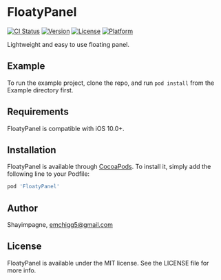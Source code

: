 # FloatyPanel

[![CI Status](https://img.shields.io/travis/Shayimpagne/FloatyPanel.svg?style=flat)](https://travis-ci.org/Shayimpagne/FloatyPanel)
[![Version](https://img.shields.io/cocoapods/v/FloatyPanel.svg?style=flat)](https://cocoapods.org/pods/FloatyPanel)
[![License](https://img.shields.io/cocoapods/l/FloatyPanel.svg?style=flat)](https://cocoapods.org/pods/FloatyPanel)
[![Platform](https://img.shields.io/cocoapods/p/FloatyPanel.svg?style=flat)](https://cocoapods.org/pods/FloatyPanel)

Lightweight and easy to use floating panel.

## Example

To run the example project, clone the repo, and run `pod install` from the Example directory first.

## Requirements

FloatyPanel is compatible with iOS 10.0+.

## Installation

FloatyPanel is available through [CocoaPods](https://cocoapods.org). To install
it, simply add the following line to your Podfile:

```ruby
pod 'FloatyPanel'
```

## Author

Shayimpagne, emchigg5@gmail.com

## License

FloatyPanel is available under the MIT license. See the LICENSE file for more info.
